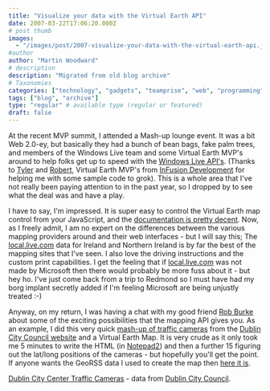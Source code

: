 ```yaml
---
title: "Visualize your data with the Virtual Earth API"
date: 2007-03-22T17:06:20.000Z
# post thumb
images:
  - "/images/post/2007-visualize-your-data-with-the-virtual-earth-api.jpg"
#author
author: "Martin Woodward"
# description
description: "Migrated from old blog archive"
# Taxonomies
categories: ["technology", "gadgets", "teamprise", "web", "programming", "personal"]
tags: ["blog", "archive"]
type: "regular" # available type (regular or featured)
draft: false
---
```

At the recent MVP summit, I attended a Mash-up lounge event.  It was a bit Web 2.0-ey, but basically they had a bunch of bean bags, fake palm trees, and members of the Windows Live team and some Virtual Earth MVP's around to help folks get up to speed with the [Windows Live API's](http://dev.live.com/).  (Thanks to [Tyler](http://home.infusionblogs.com/tdavey/default.aspx) and [Robert](http://www.infusionblogs.com/blogs/rob_mcgoverns_weblog/default.aspx), Virtual Earth MVP's from [InFusion Development](http://www.infusiondev.com/) for helping me with some sample code to grok).  This is a whole area that I've not really been paying attention to in the past year, so I dropped by to see what the deal was and have a play. 

I have to say, I'm impressed.  It is super easy to control the Virtual Earth map control from your JavaScript, and the [documentation is pretty decent](http://dev.live.com/virtualearth/sdk/).  Now, as I freely admit, I am no expert on the differences between the various mapping providers around and their web interfaces - but I will say this; The [local.live.com](http://local.live.com/) data for Ireland and Northern Ireland is by far the best of the mapping sites that I've seen.  I also love the driving instructions and the custom print capabilities.  I get the feeling that if [local.live.com](http://local.live.com/) was not made by Microsoft then there would probably be more fuss about it - but hey ho.  I've just come back from a trip to Redmond so I must have had my borg implant secretly added if I'm feeling Microsoft are being unjustly treated :-) 

Anyway, on my return, I was having a chat with my good friend [Rob Burke](http://blogs.msdn.com/robburke/) about some of the exciting possibilities that the mapping API gives you.  As an example, I did this very quick [mash-up of traffic cameras](http://www.woodwardweb.com/demo/dublin.html) from the [Dublin City Council website](http://www.dublincity.ie/living_in_the_city/getting_around/traffic_cameras/index.asp) and a Virtual Earth Map.  It is very crude as it only took me 5 minutes to write the HTML (in [Notepad2](http://www.flos-freeware.ch/notepad2.html)) and then a further 15 figuring out the lat/long positions of the cameras - but hopefully you'll get the point.  If anyone wants the GeoRSS data I used to create the map then [here it is](http://www.woodwardweb.com/demo/dublin_webcam.xml). 

[Dublin City Center Traffic Cameras](http://www.woodwardweb.com/demo/dublin.html) - data from [Dublin City Council](http://www.dublincity.ie/living_in_the_city/getting_around/traffic_cameras/index.asp).